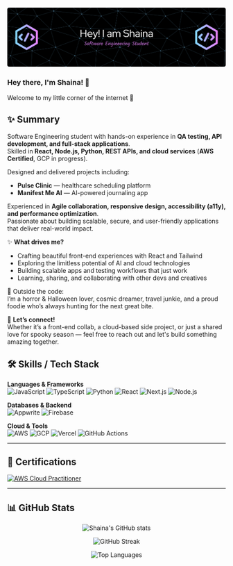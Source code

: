 ![Header](./github-header-banner.png)



### Hey there, I'm Shaina! 👋  
Welcome to my little corner of the internet 🌌

## ✨ Summary  

Software Engineering student with hands-on experience in **QA testing, API development, and full-stack applications**.  
Skilled in **React, Node.js, Python, REST APIs, and cloud services** (**AWS Certified**, GCP in progress).  

Designed and delivered projects including:  
- **Pulse Clinic** — healthcare scheduling platform  
- **Manifest Me AI** — AI-powered journaling app  

Experienced in **Agile collaboration, responsive design, accessibility (a11y), and performance optimization**.  
Passionate about building scalable, secure, and user-friendly applications that deliver real-world impact.  


✨ **What drives me?**  
- Crafting beautiful front-end experiences with React and Tailwind  
- Exploring the limitless potential of AI and cloud technologies  
- Building scalable apps and testing workflows that just work  
- Learning, sharing, and collaborating with other devs and creatives

🎃 Outside the code:  
I’m a horror & Halloween lover, cosmic dreamer, travel junkie, and a proud foodie who’s always hunting for the next great bite.

💬 **Let’s connect!**  
Whether it’s a front-end collab, a cloud-based side project, or just a shared love for spooky season — feel free to reach out and let's build something amazing together.

## 🛠 Skills / Tech Stack  

**Languages & Frameworks**  
![JavaScript](https://img.shields.io/badge/JavaScript-F7DF1E?logo=javascript&logoColor=black)
![TypeScript](https://img.shields.io/badge/TypeScript-3178C6?logo=typescript&logoColor=white)
![Python](https://img.shields.io/badge/Python-3776AB?logo=python&logoColor=white)
![React](https://img.shields.io/badge/React-20232a?logo=react&logoColor=61DAFB)
![Next.js](https://img.shields.io/badge/Next.js-000000?logo=nextdotjs&logoColor=white)
![Node.js](https://img.shields.io/badge/Node.js-339933?logo=node.js&logoColor=white)

**Databases & Backend**  
![Appwrite](https://img.shields.io/badge/Appwrite-F02E65?logo=appwrite&logoColor=white)
![Firebase](https://img.shields.io/badge/Firebase-FFCA28?logo=firebase&logoColor=black)


**Cloud & Tools**  
![AWS](https://img.shields.io/badge/AWS-232F3E?logo=amazonaws&logoColor=FF9900)
![GCP](https://img.shields.io/badge/GCP-1a73e8?logo=googlecloud&logoColor=white)
![Vercel](https://img.shields.io/badge/Vercel-000000?logo=vercel&logoColor=white)
![GitHub Actions](https://img.shields.io/badge/GitHub_Actions-2088FF?logo=githubactions&logoColor=white)

---

## 🏅 Certifications  

[![AWS Cloud Practitioner](https://img.shields.io/badge/AWS_Cloud_Practitioner-232F3E?logo=amazonaws&logoColor=FF9900)](https://www.credly.com/badges/5d3b1a4d-f63d-4962-b7bf-3f91ba86aae1/linked_in_profile)

---

## 📊 GitHub Stats  

<div align="center">
  
![Shaina's GitHub stats](https://github-readme-stats.vercel.app/api?username=poisonivy91&show_icons=true&theme=radical)  

![GitHub Streak](https://streak-stats.demolab.com?user=poisonivy91&theme=radical)  

![Top Languages](https://github-readme-stats.vercel.app/api/top-langs/?username=poisonivy91&layout=compact&theme=radical)  

</div>


<!---
poisonivy91/poisonivy91 is a ✨ special ✨ repository because its `README.md` (this file) appears on your GitHub profile.
You can click the Preview link to take a look at your changes.
--->
